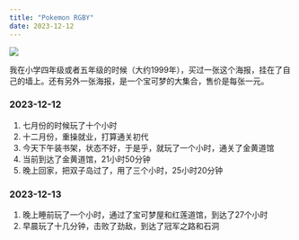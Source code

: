 ```yaml
---
title: "Pokemon RGBY"
date: 2023-12-12
---
```


<img src='../img/pokemon-yellow-road.png'>

我在小学四年级或者五年级的时候（大约1999年），买过一张这个海报，挂在了自己的墙上。还有另外一张海报，是一个宝可梦的大集合，售价是每张一元。

### 2023-12-12

1. 七月份的时候玩了十个小时
1. 十二月份，重操就业，打算通关初代
1. 今天下午装书架，状态不好，于是乎，就玩了一个小时，通关了金黄道馆
1. 当前到达了金黄道馆，21小时50分钟
1. 晚上回家，把双子岛过了，用了三个小时，25小时20分钟

### 2023-12-13

1. 晚上睡前玩了一个小时，通过了宝可梦屋和红莲道馆，到达了27个小时
1. 早晨玩了十几分钟，击败了劲敌，到达了冠军之路和石洞